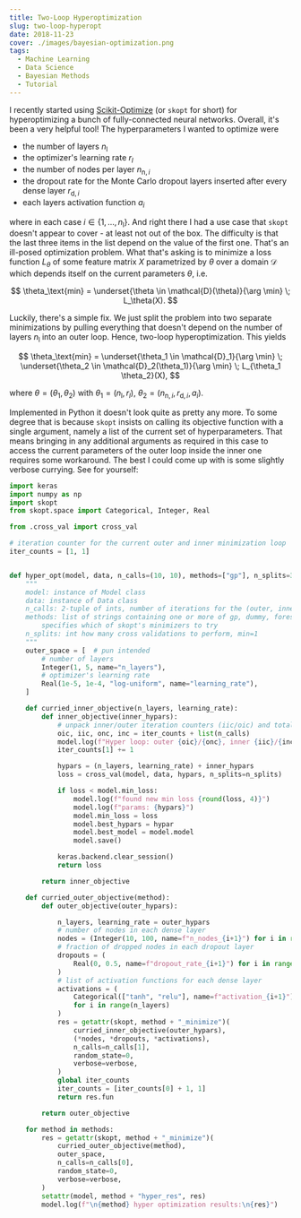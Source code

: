 ```yaml
---
title: Two-Loop Hyperoptimization
slug: two-loop-hyperopt
date: 2018-11-23
cover: ./images/bayesian-optimization.png
tags:
  - Machine Learning
  - Data Science
  - Bayesian Methods
  - Tutorial
---
```


I recently started using [Scikit-Optimize](https://scikit-optimize.github.io/) (or `skopt` for short) for hyperoptimizing a bunch of fully-connected neural networks. Overall, it's been a very helpful tool! The hyperparameters I wanted to optimize were

- the number of layers $n_\text{l}$
- the optimizer's learning rate $r_l$
- the number of nodes per layer $n_{\text{n},i}$
- the dropout rate for the Monte Carlo dropout layers inserted after every dense layer $r_{\text{d},i}$
- each layers activation function $a_i$

where in each case $i \in \{1,\dots,n_\text{l}\}$. And right there I had a use case that `skopt` doesn't appear to cover - at least not out of the box. The difficulty is that the last three items in the list depend on the value of the first one. That's an ill-posed optimization problem. What that's asking is to minimize a loss function $L_\theta$ of some feature matrix $X$ parametrized by $\theta$ over a domain $\mathcal{D}$ which depends itself on the current parameters $\theta$, i.e.

$$
\theta_\text{min} = \underset{\theta \in \mathcal{D}(\theta)}{\arg \min} \; L_\theta(X).
$$

Luckily, there's a simple fix. We just split the problem into two separate minimizations by pulling everything that doesn't depend on the number of layers $n_\text{l}$ into an outer loop. Hence, two-loop hyperoptimization. This yields

$$
\theta_\text{min} = \underset{\theta_1 \in \mathcal{D}_1}{\arg \min} \; \underset{\theta_2 \in \mathcal{D}_2(\theta_1)}{\arg \min} \; L_{\theta_1 \theta_2}(X),
$$

where $\theta = (\theta_1,\theta_2)$ with $\theta_1 = (n_\text{l}, r_l)$, $\theta_2 = (n_{\text{n},i}, r_{\text{d},i}, a_i)$.

Implemented in Python it doesn't look quite as pretty any more. To some degree that is because `skopt` insists on calling its objective function with a single argument, namely a list of the current set of hyperparameters. That means bringing in any additional arguments as required in this case to access the current parameters of the outer loop inside the inner one requires some workaround. The best I could come up with is some slightly verbose currying. See for yourself:

```python
import keras
import numpy as np
import skopt
from skopt.space import Categorical, Integer, Real

from .cross_val import cross_val

# iteration counter for the current outer and inner minimization loop
iter_counts = [1, 1]


def hyper_opt(model, data, n_calls=(10, 10), methods=["gp"], n_splits=3, verbose=False):
    """
    model: instance of Model class
    data: instance of Data class
    n_calls: 2-tuple of ints, number of iterations for the (outer, inner) minimization loop
    methods: list of strings containing one or more of gp, dummy, forest
        specifies which of skopt's minimizers to try
    n_splits: int how many cross validations to perform, min=1
    """
    outer_space = [  # pun intended
        # number of layers
        Integer(1, 5, name="n_layers"),
        # optimizer's learning rate
        Real(1e-5, 1e-4, "log-uniform", name="learning_rate"),
    ]

    def curried_inner_objective(n_layers, learning_rate):
        def inner_objective(inner_hypars):
            # unpack inner/outer iteration counters (iic/oic) and total number of calls (inc/onc)
            oic, iic, onc, inc = iter_counts + list(n_calls)
            model.log(f"Hyper loop: outer {oic}/{onc}, inner {iic}/{inc}")
            iter_counts[1] += 1

            hypars = (n_layers, learning_rate) + inner_hypars
            loss = cross_val(model, data, hypars, n_splits=n_splits)

            if loss < model.min_loss:
                model.log(f"found new min loss {round(loss, 4)}")
                model.log(f"params: {hypars}")
                model.min_loss = loss
                model.best_hypars = hypar
                model.best_model = model.model
                model.save()

            keras.backend.clear_session()
            return loss

        return inner_objective

    def curried_outer_objective(method):
        def outer_objective(outer_hypars):

            n_layers, learning_rate = outer_hypars
            # number of nodes in each dense layer
            nodes = (Integer(10, 100, name=f"n_nodes_{i+1}") for i in range(n_layers))
            # fraction of dropped nodes in each dropout layer
            dropouts = (
                Real(0, 0.5, name=f"dropout_rate_{i+1}") for i in range(n_layers)
            )
            # list of activation functions for each dense layer
            activations = (
                Categorical(["tanh", "relu"], name=f"activation_{i+1}")
                for i in range(n_layers)
            )
            res = getattr(skopt, method + "_minimize")(
                curried_inner_objective(outer_hypars),
                (*nodes, *dropouts, *activations),
                n_calls=n_calls[1],
                random_state=0,
                verbose=verbose,
            )
            global iter_counts
            iter_counts = [iter_counts[0] + 1, 1]
            return res.fun

        return outer_objective

    for method in methods:
        res = getattr(skopt, method + "_minimize")(
            curried_outer_objective(method),
            outer_space,
            n_calls=n_calls[0],
            random_state=0,
            verbose=verbose,
        )
        setattr(model, method + "hyper_res", res)
        model.log(f"\n{method} hyper optimization results:\n{res}")
```
